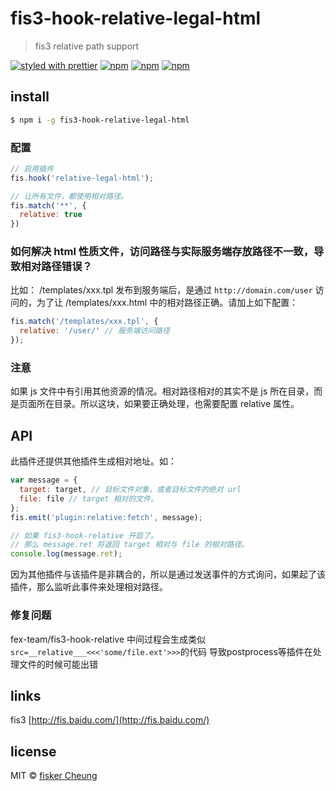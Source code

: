 # fis3-hook-relative-legal-html

> fis3 relative path support

[![styled with prettier](https://img.shields.io/badge/styled_with-prettier-ff69b4.svg?style=flat-square)](https://github.com/prettier/prettier)
[![npm](https://img.shields.io/npm/v/fis3-hook-relative-legal-html.svg?style=flat-square)](https://www.npmjs.com/package/fis3-hook-relative-legal-html)
[![npm](https://img.shields.io/npm/dt/fis3-hook-relative-legal-html.svg?style=flat-square)](https://www.npmjs.com/package/fis3-hook-relative-legal-html)
[![npm](https://img.shields.io/npm/dm/fis3-hook-relative-legal-html.svg?style=flat-square)](https://www.npmjs.com/package/fis3-hook-relative-legal-html)

## install

```sh
$ npm i -g fis3-hook-relative-legal-html
```

### 配置

```javascript
// 启用插件
fis.hook('relative-legal-html');

// 让所有文件，都使用相对路径。
fis.match('**', {
  relative: true
})
```

### 如何解决 html 性质文件，访问路径与实际服务端存放路径不一致，导致相对路径错误？

比如： /templates/xxx.tpl 发布到服务端后，是通过 `http://domain.com/user` 访问的，为了让 /templates/xxx.html 中的相对路径正确。请加上如下配置：

```javascript
fis.match('/templates/xxx.tpl', {
  relative: '/user/' // 服务端访问路径
});
```

### 注意

如果 js 文件中有引用其他资源的情况。相对路径相对的其实不是 js 所在目录，而是页面所在目录。所以这块，如果要正确处理，也需要配置 relative 属性。

## API

此插件还提供其他插件生成相对地址。如：

```js
var message = {
  target: target, // 目标文件对象，或者目标文件的绝对 url
  file: file // target 相对的文件。
};
fis.emit('plugin:relative:fetch', message);

// 如果 fis3-hook-relative 开启了。
// 那么 message.ret 将返回 target 相对与 file 的相对路径。
console.log(message.ret);
```

因为其他插件与该插件是非耦合的，所以是通过发送事件的方式询问，如果起了该插件，那么监听此事件来处理相对路径。

### 修复问题
fex-team/fis3-hook-relative 中间过程会生成类似
`src=__relative___<<<'some/file.ext'>>>`的代码 导致postprocess等插件在处理文件的时候可能出错

## links

  fis3 [http://fis.baidu.com/](http://fis.baidu.com/)



## license
MIT © [fisker Cheung](https://github.com/fisker)
